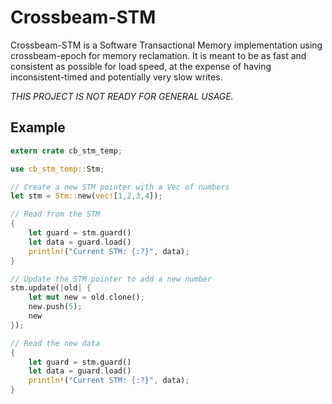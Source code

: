 # Crossbeam-STM

Crossbeam-STM is a Software Transactional Memory implementation using crossbeam-epoch for memory reclamation.
It is meant to be as fast and consistent as possible for load speed, at the expense of having
inconsistent-timed and potentially very slow writes.

_*THIS PROJECT IS NOT READY FOR GENERAL USAGE.*_


## Example

```rust
extern crate cb_stm_temp;

use cb_stm_temp::Stm;

// Create a new STM pointer with a Vec of numbers
let stm = Stm::new(vec![1,2,3,4]);

// Read from the STM
{
    let guard = stm.guard()
    let data = guard.load()
    println!("Current STM: {:?}", data);
}

// Update the STM pointer to add a new number
stm.update(|old| {
    let mut new = old.clone();
    new.push(5);
    new
});

// Read the new data
{
    let guard = stm.guard()
    let data = guard.load()
    println!("Current STM: {:?}", data);
}

```
